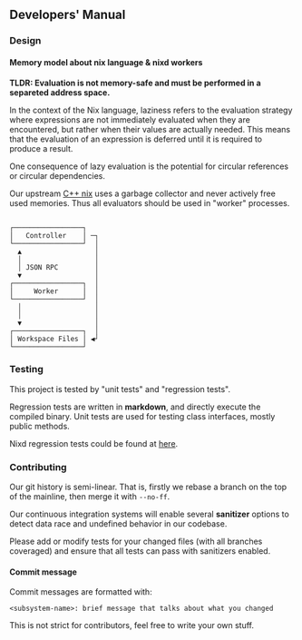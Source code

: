 ## Developers' Manual


### Design

#### Memory model about nix language & nixd workers

**TLDR: Evaluation is not memory-safe and must be performed in a separeted address space.**

In the context of the Nix language, laziness refers to the evaluation strategy where expressions are not immediately evaluated when they are encountered, but rather when their values are actually needed.
This means that the evaluation of an expression is deferred until it is required to produce a result.

One consequence of lazy evaluation is the potential for circular references or circular dependencies.


Our upstream [C++ nix](https://github.com/NixOS/nix) uses a garbage collector and never actively free used memories.
Thus all evaluators should be used in "worker" processes.

<!--
digraph {
    Controller -> Worker [ label = "JSON RPC" dir = "both" ]
    Worker -> "Workspace Files"
    Controller -> "Workspace Files"
}
-->

```

┌─────────────────┐
│   Controller    │ ─┐
└─────────────────┘  │
  ▲                  │
  │                  │
  │ JSON RPC         │
  ▼                  │
┌─────────────────┐  │
│     Worker      │  │
└─────────────────┘  │
  │                  │
  │                  │
  ▼                  │
┌─────────────────┐  │
│ Workspace Files │ ◀┘
└─────────────────┘
```

### Testing

This project is tested by "unit tests" and "regression tests".

Regression tests are written in **markdown**, and directly execute the compiled binary.
Unit tests are used for testing class interfaces, mostly public methods.

Nixd regression tests could be found at [here](/tools/nixd/test/).


### Contributing

Our git history is semi-linear.
That is, firstly we rebase a branch on the top of the mainline, then merge it with `--no-ff`.

Our continuous integration systems will enable several **sanitizer** options to detect data race and undefined behavior in our codebase.

Please add or modify tests for your changed files (with all branches coveraged) and ensure that all tests can pass with sanitizers enabled.

#### Commit message

Commit messages are formatted with:

```
<subsystem-name>: brief message that talks about what you changed
```

This is not strict for contributors, feel free to write your own stuff.
